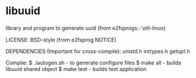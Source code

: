 # libuuid
library and program to generate uuid (from e2fsprogs／util-linux)

LICENSE: BSD-style (from e2fsprog NOTICE)

DEPENDENCIES (Important for cross-compile):
unistd.h inttypes.h getopt.h

Compile:
$ ./autogen.sh - to generate configure files
$ make all - builds libuuid shared object
$ make test - builds test application
